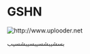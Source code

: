 # GSHN

<img alt="http://www.uplooder.net" src="https://www.uplooder.net/img/image/77/4268479069da2f22d33a832da1a16be2/436fdc52-b377-44a3-9033-e4c5bc8e31cf-progress-image-99.jpg"/>

بسشیبشسیبسیبشسیب
